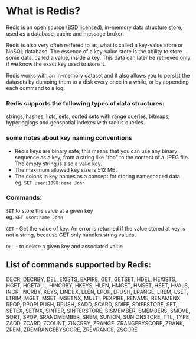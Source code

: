 # What is Redis?
 Redis is an open source (BSD licensed), in-memory data structure store, used as a database, cache and message broker.

 Redis is also very often reffered to as, what is called a key-value store or NoSQL database. The essence of a key-value store is the ability to store some data, called a value, inside a key. This data can later be retrieved only if we know the exact key used to store it.

 Redis works with an in-memory dataset and it also allows you to persist the datasets by dumping them to a disk every once in a while, or by appending each command to a log.

### Redis supports the following types of data structures:
strings, hashes, lists, sets, sorted sets with range queries, bitmaps, hyperloglogs and geospatial indexes with radius queries.


### some notes about key naming conventions
- Redis keys are binary safe, this means that you can use any binary sequence as a key, from a string like "foo" to the content of a JPEG file. The empty string is also a valid key.
- The maximum allowed key size is 512 MB.
- The colons in key names as a concept for storing namespaced data <br /> eg. `SET user:1098:name John`

### Commands:
`SET` to store the value at a given key <br />
eg. `SET user:name John`

`GET` - Get the value of key. An error is returned if the value stored at key is not a string, because GET only handles string values.

`DEL` - to delete a given key and associated value

## List of commands supported by Redis:

 DECR, DECRBY, DEL, EXISTS, EXPIRE, GET, GETSET, HDEL, HEXISTS, HGET, HGETALL, HINCRBY, HKEYS, HLEN, HMGET, HMSET, HSET, HVALS, INCR, INCRBY, KEYS, LINDEX, LLEN, LPOP, LPUSH, LRANGE, LREM, LSET, LTRIM, MGET, MSET, MSETNX, MULTI, PEXPIRE, RENAME, RENAMENX, RPOP, RPOPLPUSH, RPUSH, SADD, SCARD, SDIFF, SDIFFSTORE, SET, SETEX, SETNX, SINTER, SINTERSTORE, SISMEMBER, SMEMBERS, SMOVE, SORT, SPOP, SRANDMEMBER, SREM, SUNION, SUNIONSTORE, TTL, TYPE, ZADD, ZCARD, ZCOUNT, ZINCRBY, ZRANGE, ZRANGEBYSCORE, ZRANK, ZREM, ZREMRANGEBYSCORE, ZREVRANGE, ZSCORE
